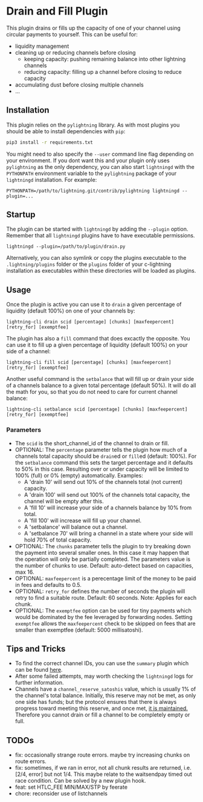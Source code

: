 # Drain and Fill Plugin

This plugin drains or fills up the capacity of one of your channel using
circular payments to yourself. This can be useful for:

- liquidity management
- cleaning up or reducing channels before closing
    - keeping capacity: pushing remaining balance into other lightning channels
    - reducing capacity: filling up a channel before closing to reduce capacity
- accumulating dust before closing multiple channels
- ...

## Installation

This plugin relies on the `pylightning` library. As with most plugins you should
be able to install dependencies with `pip`:

```bash
pip3 install -r requirements.txt
```

You might need to also specify the `--user` command line flag depending on
your environment. If you dont want this and your plugin only uses `pylightning`
as the only dependency, you can also start `lightningd` with the `PYTHONPATH`
environment variable to the `pylightning` package of your `lightningd`
installation. For example:

```
PYTHONPATH=/path/to/lightning.git/contrib/pylightning lightningd --plugin=...
```

## Startup

The plugin can be started with `lightningd` by adding the `--plugin` option.
Remember that all `lightningd` plugins have to have executable permissions.

```
lightningd --plugin=/path/to/plugin/drain.py
```

Alternatively, you can also symlink or copy the plugins executable to the
`.lightning/plugins` folder or the `plugins` folder of your c-lightning
installation as executables within these directories will be loaded as plugins.


## Usage

Once the plugin is active you can use it to `drain` a given percentage of
liquidity (default 100%) on one of your channels by:

```
lightning-cli drain scid [percentage] [chunks] [maxfeepercent] [retry_for] [exemptfee]
```

The plugin has also a `fill` command that does excactly the opposite. You
can use it to fill up a given percentage of liquidity (default 100%) on your
side of a channel:

```
lightning-cli fill scid [percentage] [chunks] [maxfeepercent] [retry_for] [exemptfee]
```

Another useful command is the `setbalance` that will fill up or drain your side
of a channels balance to a given total percentage (default 50%). It will do all
the math for you, so that you do not need to care for current channel balance:

```
lightning-cli setbalance scid [percentage] [chunks] [maxfeepercent] [retry_for] [exemptfee]
```



### Parameters

- The `scid` is the short_channel_id of the channel to drain or fill.
- OPTIONAL: The `percentage` parameter tells the plugin how much of a channels
  total capacity should be `drain`ed or `fill`ed (default: 100%).
  For the `setbalance` command this sets the target percentage and it defaults
  to 50% in this case. Resulting over or under capacity will be limited
  to 100% (full) or 0% (empty) automatically. Examples:
  - A 'drain 10' will send out 10% of the channels total (not current) capacity.
  - A 'drain 100' will send out 100% of the channels total capacity, the channel
  will be empty after this.
  - A 'fill 10' will increase your side of a channels balance by 10% from total.
  - A 'fill 100' will increase will fill up your channel.
  - A 'setbalance' will balance out a channel.
  - A 'setbalance 70' will bring a channel in a state where your side will hold
    70% of total capacity.
- OPTIONAL: The `chunks` parameter tells the plugin to try breaking down the
  payment into several smaller ones. In this case it may happen that the
  operation will only be partially completed. The parameters value is the
  number of chunks to use. Default: auto-detect based on capacities, max 16.
- OPTIONAL: `maxfeepercent` is a perecentage limit of the money to be paid in
  fees and defaults to 0.5.
- OPTIONAL: `retry_for` defines the number of seconds the plugin will retry to
  find a suitable route. Default: 60 seconds. Note: Applies for each chunk.
- OPTIONAL: The `exemptfee` option can be used for tiny payments which would be
  dominated by the fee leveraged by forwarding nodes. Setting `exemptfee`
  allows the `maxfeepercent` check to be skipped on fees that are smaller than
  exemptfee (default: 5000 millisatoshi).


## Tips and Tricks

- To find the correct channel IDs, you can use the `summary` plugin which can
  be found [here](https://github.com/lightningd/plugins/tree/master/summary).
- After some failed attempts, may worth checking the `lightningd` logs for
  further information.
- Channels have a `channel_reserve_satoshis` value, which is usually 1% of the
  channel's total balance. Initially, this reserve may not be met, as only one
  side has funds; but the protocol ensures that there is always progress toward
  meeting this reserve, and once met, [it is maintained.](https://github.com/lightningnetwork/lightning-rfc/blob/master/02-peer-protocol.md#rationale)
  Therefore you cannot drain or fill a channel to be completely empty or full.


## TODOs
 - fix: occasionally strange route errors. maybe try increasing chunks on route errors.
 - fix: sometimes, if we ran in error, not all chunk results are returned, i.e. [2/4, error] but not 1/4.
        This maybe relate to the waitsendpay timed out race condition. Can be solved by a new plugin hook.
 - feat: set HTLC_FEE MIN/MAX/STP by feerate
 - chore: reconsider use of listchannels
